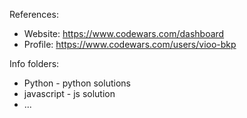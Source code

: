 References:
- Website: https://www.codewars.com/dashboard
- Profile: https://www.codewars.com/users/vioo-bkp

Info folders:
- Python - python solutions
- javascript - js solution
- ...
